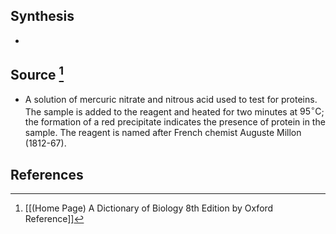 ## Synthesis
- 
## Source [^1]
- A solution of mercuric nitrate and nitrous acid used to test for proteins. The sample is added to the reagent and heated for two minutes at $95^{\circ} \mathrm{C}$; the formation of a red precipitate indicates the presence of protein in the sample. The reagent is named after French chemist Auguste Millon (1812-67).
## References

[^1]: [[(Home Page) A Dictionary of Biology 8th Edition by Oxford Reference]]